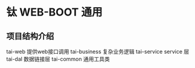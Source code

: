 # 钛 WEB-BOOT 通用
## 项目结构介绍
tai-web 提供web接口调用
tai-business 复杂业务逻辑
tai-service service 层
tai-dal 数据链接层
tai-common 通用工具类

